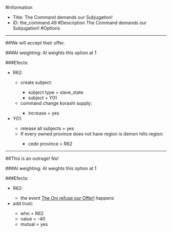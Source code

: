 #Information
 - Title: The Command demands our Subjugation!
 - ID: the_command.49
#Description
The Command demands our Subjugation!
#Options

___
##We will accept their offer.

###AI weighting:
AI weights this option at 1


###Efects:<ul><li>R62:</li><ul><li>create subject:</li><ul><li>subject type = slave_state</li><li>subject = Y01</li></ul><li>command change korashi supply:</li><ul><li>increase = yes</li></ul></ul><li>Y01:</li><ul><li>release all subjects = yes</li><li>If every owned province does not have region is demon hills region:</li><ul><li>cede province = R62</li></ul></ul></ul>

___
##This is an outrage! No!

###AI weighting:
AI weights this option at 1


###Efects:<ul><li>R62:</li><ul><li>the event [The Oni refuse our Offer!](../events/the_oni_refuse_our_offer.md) happens</li></ul><li>add trust:</li><ul><li>who = R62</li><li>value = -40</li><li>mutual = yes</li></ul></ul>
